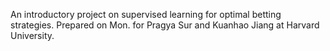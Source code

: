An introductory project on supervised learning for optimal betting strategies. Prepared on Mon. for Pragya Sur and Kuanhao Jiang at Harvard University.
